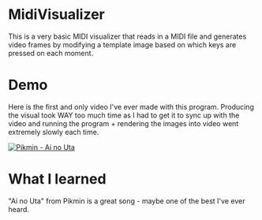 # MidiVisualizer
This is a very basic MIDI visualizer that reads in a MIDI file and generates video frames by modifying a template image based on which keys are pressed on each moment.

# Demo
Here is the first and only video I've ever made with this program. Producing the visual took WAY too much time as I had to get it to sync up with the video and running the program + rendering the images into video went extremely slowly each time.

[![Pikmin - Ai no Uta](https://img.youtube.com/vi/kUQmKuUvVWQ/0.jpg)](https://youtu.be/kUQmKuUvVWQ "Pikmin - Ai no Uta")

# What I learned
"Ai no Uta" from Pikmin is a great song - maybe one of the best I've ever heard.
